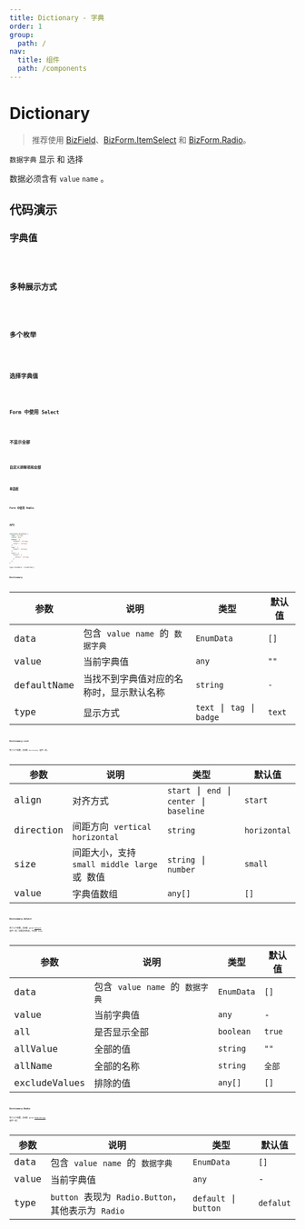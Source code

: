 ```yaml
---
title: Dictionary - 字典
order: 1
group:
  path: /
nav:
  title: 组件
  path: /components
---
```


# Dictionary

> 推荐使用 [BizField](/components/biz-field)、[BizForm.ItemSelect](/components/item#itemselect) 和 [BizForm.Radio](/components/item#itemradio)。

`数据字典` 显示 和 选择

数据必须含有 `value` `name` 。

## 代码演示

### 字典值

<code src="./demos/Demo1.tsx" />

### 多种展示方式

<code src="./demos/Demo1.1.tsx" />

### 多个枚举

<code src="./demos/Demo1.2.tsx" />

### 选择字典值

<code src="./demos/Demo2.tsx" />

### Form 中使用 Select

<code src="./demos/Demo3.tsx" />

### 不显示全部

<code src="./demos/Demo4.tsx" />

### 自定义排除项和全部

<code src="./demos/Demo5.tsx" />

### 单选框

<code src="./demos/Demo6.tsx" />

### Form 中使用 Radio

<code src="./demos/Demo7.tsx" />

## API

```typescript
interface EnumItem {
  name: string;
  value: any;
  badge?: {
    status?: string;
    color?: string;
  };
  tag?: {
    color?: string;
  };
  text?: {
    style?: {
      color?: string;
    }
  };
}

type EnumData = EnumItem[];
```

### Dictionary

参数 | 说明 | 类型 | 默认值 |
------------- | ------------- | ------------- | ------------- |
data  | 包含 `value` `name` 的 `数据字典` | `EnumData` | `[]` |
value  | 当前字典值 | `any` | `""` |
defaultName  | 当找不到字典值对应的名称时，显示默认名称 | `string` | `-` |
type  | 显示方式 | `text` \| `tag` \| `badge` | `text` |

### Dictionary.List

除了以下参数，其余和 `Dictionary` 组件一样。

参数 | 说明 | 类型 | 默认值 |
------------- | ------------- | ------------- | ------------- |
align  | 对齐方式 | `start` \| `end` \| `center` \| `baseline` | `start` |
direction  | 间距方向 `vertical` `horizontal` | `string` | `horizontal` |
size  | 间距大小，支持 `small` `middle` `large` 或 数值 | `string` \| `number` | `small` |
value  | 字典值数组 | `any[]` | `[]` |

### Dictionary.Select

除了以下参数，其余和 antd [Select](https://ant.design/components/select-cn/) 组件一样。如需支持多选，可设置 `mode`。

参数 | 说明 | 类型 | 默认值 |
------------- | ------------- | ------------- | ------------- |
data  | 包含 `value` `name` 的 `数据字典` | `EnumData` | `[]` |
value  | 当前字典值 | `any` | - |
all  | 是否显示全部  | `boolean` | `true` |
allValue | 全部的值 | `string` | `""` |
allName | 全部的名称 | `string` | `全部` |
excludeValues | 排除的值 | `any[]` | `[]` |

### Dictionary.Radio

除了以下参数，其余和 antd [RadioGroup](https://ant.design/components/radio-cn/#RadioGroup) 组件一样。

参数 | 说明 | 类型 | 默认值 |
------------- | ------------- | ------------- | ------------- |
data  | 包含 `value` `name` 的 `数据字典` | `EnumData` | `[]` |
value  | 当前字典值 | `any` | - |
type  | `button` 表现为 `Radio.Button`，其他表示为 `Radio`  | `default` \| `button` | `defalut` |
